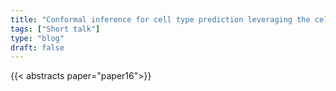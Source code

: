 ```yaml
---
title: "Conformal inference for cell type prediction leveraging the cell ontology"
tags: ["Short talk"]
type: "blog"
draft: false
---
```


{{< abstracts paper="paper16">}}


